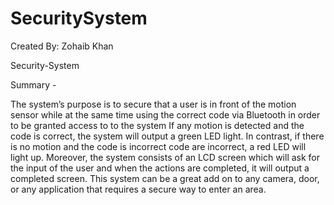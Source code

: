 # SecuritySystem

Created By: Zohaib Khan

Security-System


Summary -

The system’s purpose is to secure that a user is in front of the motion sensor while at the same time using the correct code via Bluetooth in order to be granted access to to the system If any motion is detected and the code is correct, the system will output a green LED light. In contrast, if  there is no motion and the code is incorrect code are incorrect, a red LED will light up. Moreover, the system consists of an LCD screen which will ask for the input of the user and when the actions are completed, it will output a completed screen. This system can be a great add on to any camera, door, or any application that requires a secure way to enter an area.


